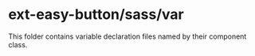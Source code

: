 # ext-easy-button/sass/var

This folder contains variable declaration files named by their component class.
